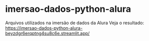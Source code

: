 # imersao-dados-python-alura
Arquivos utilizados na imersão de dados da Alura
Veja o resultado: 
https://imersao-dados-python-alura-beyzdgr6erqptng4su8c6e.streamlit.app/

